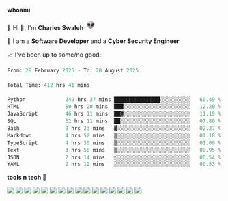 **whoami**

🤪 Hi 👋, I'm **Charles Swaleh** <img src="alien.gif" height="25px">

🤖 I am a **Software Developer** and a **Cyber Security Engineer**

📈 I've been up to some/no good:

<!--START_SECTION:waka-->

```python
From: 28 February 2025 - To: 20 August 2025

Total Time: 412 hrs 41 mins

Python             249 hrs 37 mins ███████████████░░░░░░░░░░   60.49 %
HTML               50 hrs 20 mins  ███░░░░░░░░░░░░░░░░░░░░░░   12.20 %
JavaScript         46 hrs 11 mins  ██▓░░░░░░░░░░░░░░░░░░░░░░   11.19 %
SQL                32 hrs 11 mins  ██░░░░░░░░░░░░░░░░░░░░░░░   07.80 %
Bash               9 hrs 23 mins   ▓░░░░░░░░░░░░░░░░░░░░░░░░   02.27 %
Markdown           4 hrs 52 mins   ▒░░░░░░░░░░░░░░░░░░░░░░░░   01.18 %
TypeScript         4 hrs 30 mins   ▒░░░░░░░░░░░░░░░░░░░░░░░░   01.09 %
Text               3 hrs 56 mins   ▒░░░░░░░░░░░░░░░░░░░░░░░░   00.95 %
JSON               2 hrs 14 mins   ░░░░░░░░░░░░░░░░░░░░░░░░░   00.54 %
YAML               2 hrs 12 mins   ░░░░░░░░░░░░░░░░░░░░░░░░░   00.53 %
```

<!--END_SECTION:waka-->


**tools n tech 🔭**

![](https://img.shields.io/badge/OS-Linux-informational?style=flat&logo=linux&logoColor=white&color=800020)
![](https://img.shields.io/badge/Code-JavaScript-informational?style=flat&logo=javascript&logoColor=white&color=800020)
![](https://img.shields.io/badge/Code-Python-informational?style=flat&logo=python&logoColor=white&color=800020)
![](https://img.shields.io/badge/Code-C-informational?style=flat&logo=c&logoColor=white&color=800020)
![](https://img.shields.io/badge/Code-Ruby-informational?style=flat&logo=ruby&logoColor=white&color=800020)
![](https://img.shields.io/badge/Code-Go-informational?style=flat&logo=go&logoColor=white&color=800020)
![](https://img.shields.io/badge/Framework-React-informational?style=flat&logo=react&logoColor=white&color=800020)
![](https://img.shields.io/badge/Framework-Django-informational?style=flat&logo=django&logoColor=white&color=800020)
![](https://img.shields.io/badge/Framework-Flask-informational?style=flat&logo=flask&logoColor=white&color=800020)
![](https://img.shields.io/badge/Framework-Rails-informational?style=flat&logo=Ruby&logoColor=white&color=800020)
![](https://img.shields.io/badge/Shell-Bash-informational?style=flat&logo=gnu-bash&logoColor=white&color=800020)
![](https://img.shields.io/badge/DB-PostgreSQL-informational?style=flat&logo=postgresql&logoColor=white&color=800020)
![](https://img.shields.io/badge/DB-MySQL-informational?style=flat&logo=mysql&logoColor=white&color=800020)
![](https://img.shields.io/badge/CI/CD-Docker-informational?style=flat&logo=docker&logoColor=white&color=800020)
![](https://img.shields.io/badge/CI/CD-Kubernetes-informational?style=flat&logo=kubernetes&logoColor=white&color=800020)
![](https://img.shields.io/badge/CI/CD-Jenkins-informational?style=flat&logo=jenkins&logoColor=white&color=800020)

<!-- **stats 🔭**

[![Charles's GitHub stats](https://github-readme-stats.vercel.app/api?username=mashm3ll0w&count_private=true&show_icons=true&theme=maroongold&include_all_commits=true)](https://github.com/anuraghazra/github-readme-stats)             [![Top Langs](https://github-readme-stats.vercel.app/api/top-langs/?username=mashm3ll0w&layout=compact&theme=maroongold&langs_count=6)](https://github.com/anuraghazra/github-readme-stats) -->
